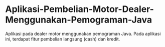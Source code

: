 # Aplikasi-Pembelian-Motor-Dealer-Menggunakan-Pemograman-Java
Aplikasi pada dealer motor menggunakan pemograman Java. Pada aplikasi ini, terdapat fitur pembelian langsung (cash) dan kredit.
